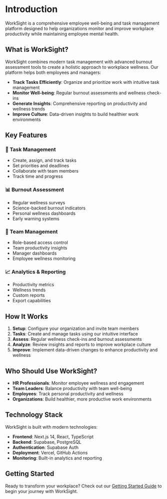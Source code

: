 # Introduction

WorkSight is a comprehensive employee well-being and task management platform
designed to help organizations monitor and improve workplace productivity while
maintaining employee mental health.

## What is WorkSight?

WorkSight combines modern task management with advanced burnout assessment tools
to create a holistic approach to workplace wellness. Our platform helps both
employees and managers:

- **Track Tasks Efficiently**: Organize and prioritize work with intuitive task
  management
- **Monitor Well-being**: Regular burnout assessments and wellness check-ins
- **Generate Insights**: Comprehensive reporting on productivity and wellness
  trends
- **Improve Culture**: Data-driven insights to build healthier work environments

## Key Features

### 🎯 Task Management

- Create, assign, and track tasks
- Set priorities and deadlines
- Collaborate with team members
- Track time and progress

### 📊 Burnout Assessment

- Regular wellness surveys
- Science-backed burnout indicators
- Personal wellness dashboards
- Early warning systems

### 👥 Team Management

- Role-based access control
- Team productivity insights
- Manager dashboards
- Employee wellness monitoring

### 📈 Analytics & Reporting

- Productivity metrics
- Wellness trends
- Custom reports
- Export capabilities

## How It Works

1. **Setup**: Configure your organization and invite team members
2. **Tasks**: Create and manage tasks using our intuitive interface
3. **Assess**: Regular wellness check-ins and burnout assessments
4. **Analyze**: Review insights and reports to improve workplace culture
5. **Improve**: Implement data-driven changes to enhance productivity and
   wellness

## Who Should Use WorkSight?

- **HR Professionals**: Monitor employee wellness and engagement
- **Team Leaders**: Balance productivity with team well-being
- **Employees**: Track personal productivity and wellness
- **Organizations**: Build healthier, more productive work environments

## Technology Stack

WorkSight is built with modern technologies:

- **Frontend**: Next.js 14, React, TypeScript
- **Backend**: Supabase, PostgreSQL
- **Authentication**: Supabase Auth
- **Deployment**: Vercel, GitHub Actions
- **Monitoring**: Built-in analytics and reporting

## Getting Started

Ready to transform your workplace? Check out our
[Getting Started Guide](./getting-started.md) to begin your journey with
WorkSight.
